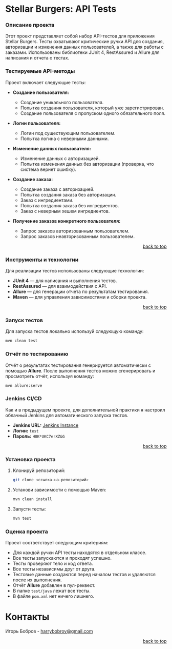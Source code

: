 <a name="top"></a>

# Stellar Burgers: API Tests

### Описание проекта
Этот проект представляет собой набор API-тестов для приложения Stellar Burgers. Тесты охватывают критические ручки API для создания, авторизации и изменения данных пользователей, а также для работы с заказами. Использованы библиотеки JUnit 4, RestAssured и Allure для написания и отчета о тестах.

### Тестируемые API-методы
Проект включает следующие тесты:

- **Создание пользователя:**
  - Создание уникального пользователя.
  - Попытка создания пользователя, который уже зарегистрирован.
  - Создание пользователя с пропуском одного обязательного поля.

- **Логин пользователя:**
  - Логин под существующим пользователем.
  - Попытка логина с неверными данными.

- **Изменение данных пользователя:**
  - Изменение данных с авторизацией.
  - Попытка изменения данных без авторизации (проверка, что система вернет ошибку).

- **Создание заказа:**
  - Создание заказа с авторизацией.
  - Попытка создания заказа без авторизации.
  - Заказ с ингредиентами.
  - Попытка создания заказа без ингредиентов.
  - Заказ с неверным хешем ингредиентов.

- **Получение заказов конкретного пользователя:**
  - Запрос заказов авторизованным пользователем.
  - Запрос заказов неавторизованным пользователем.
 
  <p align="right">
  <a href="#top">back to top</a>
</p>

### Инструменты и технологии
Для реализации тестов использованы следующие технологии:

- **JUnit 4** — для написания и выполнения тестов.
- **RestAssured** — для взаимодействия с API.
- **Allure** — для генерации отчета по результатам тестирования.
- **Maven** — для управления зависимостями и сборки проекта.

<p align="right">
  <a href="#top">back to top</a>
</p>

### Запуск тестов
Для запуска тестов локально используй следующую команду:
```bash
mvn clean test
```

### Отчёт по тестированию
Отчёт о результатах тестирования генерируется автоматически с помощью **Allure**. После выполнения тестов можно сгенерировать и просмотреть отчёт, используя команду:
```bash
mvn allure:serve
```

### Jenkins CI/CD
Как и в предыдущем проекте, для дополнительной практики я настроил облачный Jenkins для автоматического запуска тестов.

- **Jenkins URL:** [Jenkins Instance](http://146.0.79.56:8081/)
- **Логин:** `test`
- **Пароль:** `H8K*UKC7erXZ&G`

<p align="right">
  <a href="#top">back to top</a>
</p>

### Установка проекта
1. Клонируй репозиторий:
   ```bash
   git clone <ссылка-на-репозиторий>
   ```
2. Установи зависимости с помощью Maven:
   ```bash
   mvn clean install
   ```
3. Запусти тесты:
   ```bash
   mvn test
   ```

### Оценка проекта
Проект соответствует следующим критериям:
- Для каждой ручки API тесты находятся в отдельном классе.
- Все тесты запускаются и проходят успешно.
- Тесты проверяют тело и код ответа.
- Все тесты независимы друг от друга.
- Тестовые данные создаются перед началом тестов и удаляются после их выполнения.
- Отчёт **Allure** добавлен в пул-реквест.
- В папке `test/java` лежат все тесты.
- В файле `pom.xml` нет ничего лишнего.

# Контакты
Игорь Бобров - harrybobrov@gmail.com

<p align="right">
  <a href="#top">back to top</a>
</p>
